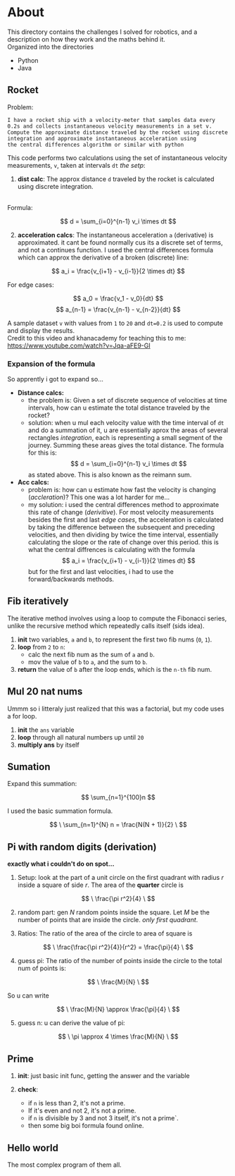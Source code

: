 # About

This directory contains the challenges I solved for robotics, and a description on how they work and the maths behind it.
<br>
Organized into the directories

 - Python
 - Java

## Rocket

Problem: 
```
I have a rocket ship with a velocity-meter that samples data every 
0.2s and collects instantaneous velocity measurements in a set v. 
Compute the approximate distance traveled by the rocket using discrete 
integration and approximate instantaneous acceleration using 
the central differences algorithm or similar with python
```

This code performs two calculations using the set of instantaneous velocity measurements, `v`, taken at intervals `dt` *the setp*:

1. **dist calc**: The approx distance `d` traveled by the rocket is calculated using discrete integration.
<br>
Formula:

$$ d = \sum_{i=0}^{n-1} v_i \times dt $$

2. **acceleration calcs**: The instantaneous acceleration `a` (derivative) is approximated. it cant be found normally cus its a discrete set of terms, and not a continues function. I used the central differences formula which can approx the derivative of a broken (discrete) line:

$$  a_i = \frac{v_{i+1} - v_{i-1}}{2 \times dt} $$

For edge cases:

$$ a_0 = \frac{v_1 - v_0}{dt} $$
$$ a_{n-1} = \frac{v_{n-1} - v_{n-2}}{dt} $$

A sample dataset `v` with values from `1` to `20` and `dt=0.2` is used to compute and display the results.
<br>
Credit to this video and khanacademy for teaching this to me:
<a>https://www.youtube.com/watch?v=Jqa-aFE9-GI</a>


### Expansion of the formula
So apprently i got to expand so...

- **Distance calcs:**
  - the problem is: Given a set of discrete sequence of velocities at time intervals, how can u estimate the total distance traveled by the rocket?
  - solution: when u mul each velocity value with the time interval of `dt` and do a summation of it, u are essentially aprox the areas of several rectangles *integration*, each is representing a small segment of the journey. Summing these areas gives the total distance. The formula for this is: 
  $$ d = \sum_{i=0}^{n-1} v_i \times dt $$ 
  as stated above. This is also known as the reimann sum.
- **Acc calcs:**
  - problem is: how can u estimate how fast the velocity is changing (*accleration*)? This one was a lot harder for me...
  - my solution: i used the central differences method to approximate this rate of change (*derivitive*). For most velocity measurements besides the first and last *edge cases*, the acceleration is calculated by taking the difference between the subsequent and preceding velocities, and then dividing by twice the time interval, essentially calculating the slope or the rate of change over this period. this is what the central diffrences is calculating with the formula 
  $$  a_i = \frac{v_{i+1} - v_{i-1}}{2 \times dt} $$
  but for the first and last velocities, i had to use the forward/backwards methods.

## Fib iteratively

The iterative method involves using a loop to compute the Fibonacci series, unlike the recursive method which repeatedly calls itself (sids idea).

1. **init** two variables, `a` and `b`, to represent the first two fib nums (`0`, `1`).
2. **loop** from `2` to `n`:
   - calc the next fib num as the sum of `a` and `b`.
   - mov the value of `b` to `a`, and the sum to `b`.
3. **return** the value of `b` after the loop ends, which is the `n-th` fib num.

## Mul 20 nat nums
Ummm so i litteraly just realized that this was a factorial, but my code uses a for loop.
1. **init** the `ans` variable
2. **loop** through all natural numbers up until `20`
3. **multiply ans** by itself

## Sumation
Expand this summation:

$$ \sum_{n=1}^{100}n $$ 

I used the basic summation formula. 

$$ \ \sum_{n=1}^{N} n = \frac{N(N + 1)}{2} \ $$

## Pi with random digits (derivation)

**exactly what i couldn't do on spot...**
1. Setup: look at the part of a unit circle on the first quadrant with radius *r* inside a square of side *r*. 
   The area of the **quarter** circle is 

$$ \ \frac{\pi r^2}{4} \ $$

2. random part: 
    gen *N* random points inside the square. 
   Let *M* be the number of points that are inside the circle. *only first quadrant*.

3. Ratios:
   The ratio of the area of the circle to area of square is

$$ \ \frac{\frac{\pi r^2}{4}}{r^2} = \frac{\pi}{4} \ $$

4. guess pi:
The ratio of the number of points inside the circle to the 
total num of points is:

$$ \ \frac{M}{N} \ $$

So u can write  

$$ \ \frac{M}{N} \approx \frac{\pi}{4} \ $$

5. guess n:
u can derive the value of pi:

$$ \ \pi \approx 4 \times \frac{M}{N} \ $$

## Prime

1. **init**:
   just basic init func, getting the answer and the variable

2. **check**:
   - if `n` is less than 2, it's not a prime.
   - If it's even and not 2, it's not a prime.
   - if `n` is divisible by 3 and not 3 itself, it's not a prime`.
   - then some big boi formula found online.

## Hello world

The most complex program of them all.